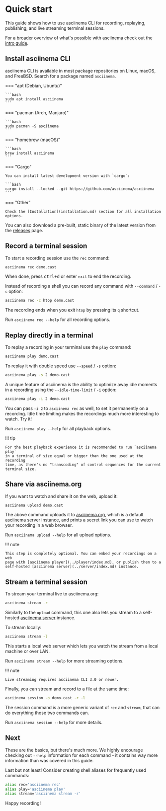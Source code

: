 # Quick start

This guide shows how to use asciinema CLI for recording, replaying, publishing,
and live streaming terminal sessions.

For a broader overview of what's possible with asciinema check out the [intro
guide](../../getting-started.md).

## Install asciinema CLI

asciinema CLI is available in most package repositories on Linux, macOS, and
FreeBSD. Search for a package named `asciinema`.

=== "apt (Debian, Ubuntu)"

    ```bash
    sudo apt install asciinema
    ```

=== "pacman (Arch, Manjaro)"

    ```bash
    sudo pacman -S asciinema
    ```

=== "homebrew (macOS)"

    ```bash
    brew install asciinema
    ```

=== "Cargo"

    You can install latest development version with `cargo`:

    ```bash
    cargo install --locked --git https://github.com/asciinema/asciinema
    ```

=== "Other"

    Check the [Installation](installation.md) section for all installation
    options.

You can also download a pre-built, static binary of the latest version from the
[releases](https://github.com/asciinema/asciinema/releases) page.

## Record a terminal session

To start a recording session use the `rec` command:

```sh
asciinema rec demo.cast
```

When done, press <kbd>ctrl+d</kbd> or enter `exit` to end the recording.

Instead of recording a shell you can record any command with `--command` / `-c`
option:

```sh
asciinema rec -c htop demo.cast
```

The recording ends when you exit `htop` by pressing its `q` shortcut.

Run `asciinema rec --help` for all recording options.

## Replay directly in a terminal

To replay a recording in your terminal use the `play` command:

```sh
asciinema play demo.cast
```

To replay it with double speed use `--speed` / `-s` option:

```sh
asciinema play -s 2 demo.cast
```

A unique feature of asciinema is the ability to optimize away idle moments in a
recording using the `--idle-time-limit` / `-i` option:

```sh
asciinema play -i 2 demo.cast
```

You can pass `-i 2` to `asciinema rec` as well, to set it permanently on a
recording. Idle time limiting makes the recordings much more interesting to
watch. Try it!

Run `asciinema play --help` for all playback options.

!!! tip

    For the best playback experience it is recommended to run `asciinema play`
    in a terminal of size equal or bigger than the one used at the recording
    time, as there's no "transcoding" of control sequences for the current
    terminal size.

## Share via asciinema.org

If you want to watch and share it on the web, upload it:

```sh
asciinema upload demo.cast
```

The above command uploads it to [asciinema.org](https://asciinema.org), which is
a default [asciinema server](../server/index.md) instance, and prints a secret
link you can use to watch your recording in a web browser.

Run `asciinema upload --help` for all upload options.

!!! note

    This step is completely optional. You can embed your recordings on a web
    page with [asciinema player](../player/index.md), or publish them to a
    self-hosted [asciinema server](../server/index.md) instance.

## Stream a terminal session

To stream your terminal live to asciinema.org:

```sh
asciinema stream -r
```

Similarly to the `upload` command, this one also lets you stream to a
self-hosted [asciinema server](../server/index.md) instance.

To stream locally:

```sh
asciinema stream -l
```

This starts a local web server which lets you watch the stream from a local
machine or over LAN.

Run `asciinema stream --help` for more streaming options.

!!! note

    Live streaming requires asciinema CLI 3.0 or newer.

Finally, you can stream and record to a file at the same time:

```sh
asciinema session -o demo.cast -r -l
```

The session command is a more generic variant of `rec` and `stream`, that can
do everything those two commands can.

Run `asciinema session --help` for more details.

## Next

These are the basics, but there's much more. We highly encourage checking out
`--help` information for each command - it contains way more information than
was covered in this guide.

Last but not least! Consider creating shell aliases for frequently used
commands:

```sh
alias rec='asciinema rec'
alias play='asciinema play'
alias stream='asciinema stream -r'
```

Happy recording!
